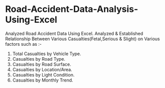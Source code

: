 # Road-Accident-Data-Analysis-Using-Excel
Analyzed Road Accident Data Using Excel.
Analyzed & Established Relationship Between Various Casualties(Fetal,Serious & Slight) on Various factors such as :-
  1. Total Casualties by Vehicle Type. 
  2. Casualties by Road Type. 
  3. Casualties by Road Surface. 
  4. Casualties by Location/Area. 
  5. Casualties by Light Condition. 
  6. Casualties by Monthly Trend.
